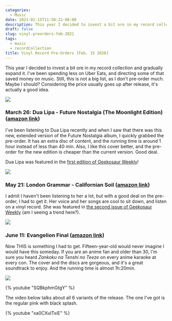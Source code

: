 ```yaml
---
categories:
  - Music
date: 2021-02-15T11:50:22-08:00
description: This year I decided to invest a bit ore in my record collection and gradually expand it. Still, this is not a big list, as I don't pre-order much.
draft: false
slug: vinyl-preorders-feb-2021
tags:
  - music
  - recordCollection
title: Vinyl Record Pre-Orders [Feb. 15 2020]
---
```


This year I decided to invest a bit ore in my record collection and gradually expand it. I've been spending less on Uber Eats, and directing some of that saved money on music. Still, this is not a big list, as I don't pre-order much. Maybe I should? Considering the price usually goes up after release, it's actually a good idea.

![](https://i.imgur.com/N0fIh0o.jpg)

<!--more-->

### March 26: Dua Lipa - Future Nostalgia (The Moonlight Edition) ([amazon link](https://amzn.to/3alGSI1))

I've been listening to Dua Lipa recently and when I saw that there was this new, extended version of the Future Nostalgia album, I quickly grabbed the pre-order. It has an extra disc of content, and the running time is around 1 hour instead of less than 40 min. Also, I like this cover better, and the pre-order for the new edition is cheaper than the current version. Good deal.

Dua Lipa was featured in the [first edition of Geekosaur Weekly](https://geekosaur.com/post/geekosaur_weekly_1/)!

![](https://i.imgur.com/p7thLyG.jpg)

### May 21: London Grammar - Californian Soil ([amazon link](https://amzn.to/2LSj1q6))

I admit I haven't been listening to her a lot, but with a good deal on the pre-order, I had to get it. Her voice and her songs are cool to sit down, and listen on a vinyl record. She was featured in [the second issue of Geekosaur Weekly](https://geekosaur.com/post/geekosaur-weekly-2/) (am I seeing a trend here?).

![](https://i.imgur.com/ebb5wrg.jpg)

### June 11: Evangelion Final ([amazon link](https://amzn.to/37fvBqM))

Now THIS is something I had to get. Fifteen-year-old would never imagine I would have this someday. If you are an anime fan and older than 30, I'm sure you heard *Zankoku na Tenshi no Teeze* on every anime karaoke at every con. The cover and the discs are gorgeous, and it's a great soundtrack to enjoy. And the running time is almost 1h:20min.

![](https://i.imgur.com/JqrL6RC.jpg)

{% youtube "SQBkphmGtgY" %}

The video below talks about all 6 variants of the release. The one I've got is the regular pink with black splash.

{% youtube "xa0CXulTxiE" %}
